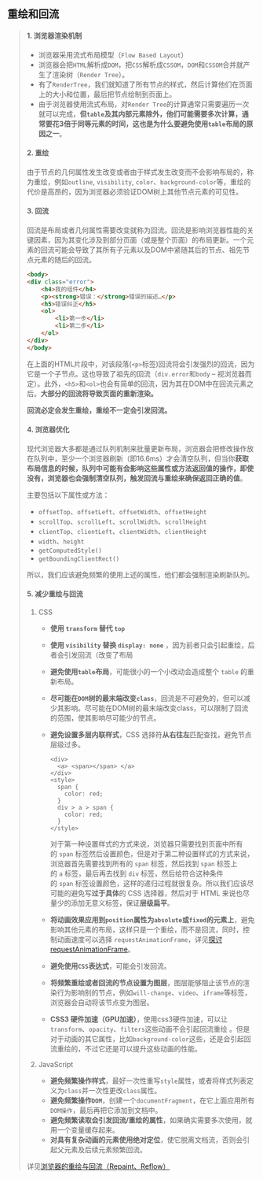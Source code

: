## 重绘和回流

> #### 1. 浏览器渲染机制
> * 浏览器采用流式布局模型（`Flow Based Layout`）
> * 浏览器会把`HTML`解析成`DOM`，把`CSS`解析成`CSSOM`，`DOM`和`CSSOM`合并就产生了渲染树（`Render Tree`）。
> * 有了`RenderTree`，我们就知道了所有节点的样式，然后计算他们在页面上的大小和位置，最后把节点绘制到页面上。
> * 由于浏览器使用流式布局，对`Render Tree`的计算通常只需要遍历一次就可以完成，**但`table`及其内部元素除外，他们可能需要多次计算，通常要花3倍于同等元素的时间，这也是为什么要避免使用`table`布局的原因之一**。
> 
> #### 2. 重绘
> 由于节点的几何属性发生改变或者由于样式发生改变而不会影响布局的，称为重绘，例如`outline`, `visibility`, `color`、`background-color`等，重绘的代价是高昂的，因为浏览器必须验证DOM树上其他节点元素的可见性。
> 
> #### 3. 回流
> 回流是布局或者几何属性需要改变就称为回流。回流是影响浏览器性能的关键因素，因为其变化涉及到部分页面（或是整个页面）的布局更新。一个元素的回流可能会导致了其所有子元素以及DOM中紧随其后的节点、祖先节点元素的随后的回流。
> 
> ```HTML
> <body>
> <div class="error">
>     <h4>我的组件</h4>
>     <p><strong>错误：</strong>错误的描述…</p>
>     <h5>错误纠正</h5>
>     <ol>
>         <li>第一步</li>
>         <li>第二步</li>
>     </ol>
> </div>
> </body>
> ```
> 
> 在上面的HTML片段中，对该段落(`<p>`标签)回流将会引发强烈的回流，因为它是一个子节点。这也导致了祖先的回流（`div.error`和`body` – 视浏览器而定）。此外，`<h5>`和`<ol>`也会有简单的回流，因为其在DOM中在回流元素之后。**大部分的回流将导致页面的重新渲染。**
> 
> **回流必定会发生重绘，重绘不一定会引发回流。**
> 
> #### 4. 浏览器优化
> 现代浏览器大多都是通过队列机制来批量更新布局，浏览器会把修改操作放在队列中，至少一个浏览器刷新（即16.6ms）才会清空队列，但当你**获取布局信息的时候，队列中可能有会影响这些属性或方法返回值的操作，即使没有，浏览器也会强制清空队列，触发回流与重绘来确保返回正确的值**。
> 
> 主要包括以下属性或方法：
> 
> * `offsetTop`、`offsetLeft`、`offsetWidth`、`offsetHeight`
> * `scrollTop`、`scrollLeft`、`scrollWidth`、`scrollHeight`
> * `clientTop`、`clientLeft`、`clientWidth`、`clientHeight`
> * `width`、`height`
> * `getComputedStyle()`
> * `getBoundingClientRect()`
> 
> 所以，我们应该避免频繁的使用上述的属性，他们都会强制渲染刷新队列。
> 
> #### 5. 减少重绘与回流
> 1. CSS
>    
>    * **使用 `transform` 替代 `top`**
>    * **使用 `visibility` 替换 `display: none`** ，因为前者只会引起重绘，后者会引发回流（改变了布局
>    * **避免使用`table`布局**，可能很小的一个小改动会造成整个 `table` 的重新布局。
>    * **尽可能在`DOM`树的最末端改变`class`**，回流是不可避免的，但可以减少其影响。尽可能在DOM树的最末端改变class，可以限制了回流的范围，使其影响尽可能少的节点。
>    * **避免设置多层内联样式**，CSS 选择符**从右往左**匹配查找，避免节点层级过多。
>      ```
>      <div>
>        <a> <span></span> </a>
>      </div>
>      <style>
>        span {
>          color: red;
>        }
>        div > a > span {
>          color: red;
>        }
>      </style>
>      ```
>      
>      
>      对于第一种设置样式的方式来说，浏览器只需要找到页面中所有的 `span` 标签然后设置颜色，但是对于第二种设置样式的方式来说，浏览器首先需要找到所有的 `span` 标签，然后找到 `span` 标签上的 `a` 标签，最后再去找到 `div` 标签，然后给符合这种条件的 `span` 标签设置颜色，这样的递归过程就很复杂。所以我们应该尽可能的避免写**过于具体**的 CSS 选择器，然后对于 HTML 来说也尽量少的添加无意义标签，保证**层级扁平**。
>    * **将动画效果应用到`position`属性为`absolute`或`fixed`的元素上**，避免影响其他元素的布局，这样只是一个重绘，而不是回流，同时，控制动画速度可以选择 `requestAnimationFrame`，详见[探讨 requestAnimationFrame](https://github.com/LuNaHaiJiao/blog/issues/30)。
>    * **避免使用`CSS`表达式**，可能会引发回流。
>    * **将频繁重绘或者回流的节点设置为图层**，图层能够阻止该节点的渲染行为影响别的节点，例如`will-change`、`video`、`iframe`等标签，浏览器会自动将该节点变为图层。
>    * **CSS3 硬件加速（GPU加速）**，使用css3硬件加速，可以让`transform`、`opacity`、`filters`这些动画不会引起回流重绘 。但是对于动画的其它属性，比如`background-color`这些，还是会引起回流重绘的，不过它还是可以提升这些动画的性能。
> 2. JavaScript
>    
>    * **避免频繁操作样式**，最好一次性重写`style`属性，或者将样式列表定义为`class`并一次性更改`class`属性。
>    * **避免频繁操作`DOM`**，创建一个`documentFragment`，在它上面应用所有`DOM操作`，最后再把它添加到文档中。
>    * **避免频繁读取会引发回流/重绘的属性**，如果确实需要多次使用，就用一个变量缓存起来。
>    * **对具有复杂动画的元素使用绝对定位**，使它脱离文档流，否则会引起父元素及后续元素频繁回流。
> 
> 详见[浏览器的重绘与回流（Repaint、Reflow）](https://github.com/sisterAn/blog/issues/33)

